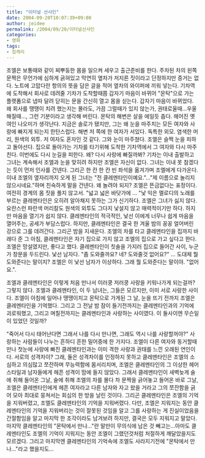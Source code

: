 ```yaml
---
title: "이터널 선샤인"
date: 2004-09-20T10:07:39+09:00
author: jeidee
permalink: /2004/09/20/이터널선샤인
categories:
- 영화
tags:
- 짐캐리
---
```


조엘은 보통때와 같이 찌뿌둥한 몸을 일으켜 세우고 출근준비를 한다. 주차된 차의 왼쪽 문짝은 무언가에 심하게 긁혀있고 막연히 옆차가 저지른 짓이라고 단정하지만 증거는 없다. 노트에 고맙다란 항의의 뜻을 담은 글을 적어 옆차의 와이퍼에 끼워 넣는다. 기차역에 도착해서 회사로 데려줄 기차가 도착할때쯤 갑자기 마음이 바뀌어 "몬탁"으로 가는 플랫폼으로 냅따 달려 닫히는 문을 간신히 열고 몸을 싣는다. 갑자기 마음이 바뀌었다. 왜 회사를 땡땡이 치려 했는지는 몰라도, 가끔 그럴때가 있지 않는가, 권태로울때...우울해질때..., 그런 기분이라고 생각해 버린다. 몬탁의 해변은 살을 에일듯 춥다. 헤어진 옛여인 나오미가 생각난다. 지금은 솔로가 됐지만, 그는 왜 눈을 마주치는 모든 여자와 사랑에 빠지게 되는지 한탄스럽다. 해변 저 쪽에 한 여자가 서있다. 독특한 외모. 염색한 머리, 원색의 외투. 저 여자도 혼자인 것 같다. 그와 눈이 마주쳤다. 조엘은 슬쩍 눈을 피하고 돌아선다. 집으로 돌아가는 기차를 타기위해 도착한 기차역에서 그 여자와 다시 마주친다. 이번에도 다시 눈길을 피한다. 왜? 다시 사랑에 빠질까봐? 기차는 이내 출발하고 그녀는 계속해서 조엘과 눈을 맞히려 하지만 조엘은 자신이 없다. 그녀는 이내 못 참겠다는 듯이 먼저 인사를 건넨다. 그리곤 한 칸 한 칸 빈 좌석을 옮겨가며 조엘에게 다가온다. 이내 조엘의 옆자리까지 오게 된 그녀는 "전 클레멘타인이예요."..."제 이름으로 놀리지 않으시네요."하며 친숙하게 말을 건넨다. 왜 놀려야 되지? 조엘은 뜬금없다는 표정이다. 여전히 경계의 몸 짓을 풀지 않고서. "넓고 넓은 바닷가에 ... "낯 익은 멜로디의 노래를 부르는 클레멘타인은 오히려 알아채지 못하는 그가 신기하다. 조엘은 그녀가 싫지 않다. 요란스런 파란색 머리칼도 원색의 외투도 그다지 낯설지 않고 매력적이기만 하다. 하지만 마음을 열기가 쉽지 않다. 클레멘타인의 적극적인, 낯선 이에게 너무나 쉽게 마음을 열어주는, 공세가 부담스럽다. 하지만, 클레멘타인은 결국 한 겨울 밤의 꽁꽁 얼어버린 강으로 그를 데려간다. 그리곤 밤을 지새운다. 조엘의 차를 타고 클레멘타인을 집까지 바래다 준 그 아침, 클레멘타인은 자기 집으로 가지 않고 조엘의 집으로 가고 싶다고 한다. 조엘은 망설였지만, 좋다고 했다. 클레멘타인이 칫솔을 가지러 집으로 들어간 사이, 누군가 창문을 두드린다. 낯선 남자다. "좀 도와줄까요? 네? 도와줄것 없어요?" ... 도대체 뭘 도와준다는 말이지? 조엘은 이 낯선 남자가 이상하다. 그래 뭘 도와준다는 말이야. "없어요.".

조엘과 클레멘타인은 이렇게 처음 만나서 이러쿵 저러쿵 사랑을 키워나가게 되는걸까? 그렇지 않다. 조엘과 클레멘타인, 이 두 남녀는, 그들은 모르지만, 이미 서로 사랑한 사이다. 조엘이 아침에 일어나 땡땡이치고 몬탁으로 가게된 그 날, 눈을 뜨기 전까지 조엘은 클레멘타인을 기억했다. 그리고 그 전날 밤 잠이 들기전까지는 클레멘타인과의 기억에 괴로워했고, 그리고 며칠전까지는 클레멘타인과 사랑하는 사이였다. 이 둘사이엔 무슨일이 있었던 것일까?

"죽어서 다시 태어난다면 그래서 나를 다시 만나면, 그래도 역시 나를 사랑할꺼야?" 사랑하는 사람들이 나누는 흔하디 흔한 밀어중에 한 가지다. 조엘이 다른 여자와 동거할때 만나 첫눈에 사랑에 빠진 클레멘타인과는 이미 격한 사랑과 권태를 느낀 오래된 연인이다. 서로의 성격차이? 그래, 둘은 성격차이를 인정하지 못하고 클레멘타인은 조엘의 소심하고 의심많고 쪼잔하며 무능력함에 몸서리치며, 조엘은 클레멘타인의 그 이상한 헤어스타일과 남자들에게 헤픈 성격이 맘에 들지 않았다. 그래서 클레멘타인이 새벽늦게 술에 취해 들어온 그날, 술에 취해 조엘의 차를 몰다 차 문짝을 긁어놓고 들어온 바로 그날, 조엘은 클레멘타인에게 헤픈 여자라고 다른 남자와 자고 왔을 거라고 그의 쪼잔함을 긁어 모아 최대로 뭉쳐서는 회심의 한 방을 날린 것이다. 그리곤 클레멘타인은 조엘의 기억을 지워버렸고, 조엘도 클레멘타인의 기억을 지워버렸다. 다만, 조엘은 지워지는 동안 클레멘타인의 기억을 지워버리는 것이 잘못된 것임을 알고 그를 사랑하는 게 진실이었음을 간절함임을 알고 마지막 한 조각이라도 남겨보려 하지만, 결국은 모두 지워지고 말았다. 마지막 클레멘타인의 "몬탁에서 만나..."란 말만이 무의식에 남은 것 빼고는...아마도 클레멘타인도 조엘의 기억이 지워지는 동안 조엘이 그랬던것처럼 처절하게 깨달았을지도 모르겠다. 그리고 마지막엔 클레멘타인의 기억속에 조엘도 사라지기전에 "몬탁에서 만나..."라고 했을지도...